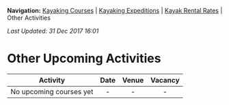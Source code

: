**Navigation:** [Kayaking Courses](index) &#124; [Kayaking Expeditions](expedition) &#124; [Kayak Rental Rates](rental) &#124; Other Activities

_Last Updated: 31 Dec 2017 16:01_
# Other Upcoming Activities

Activity | Date | Venue | Vacancy
:---:|:---:|:---:|:---:
No upcoming courses yet|-|-|-


